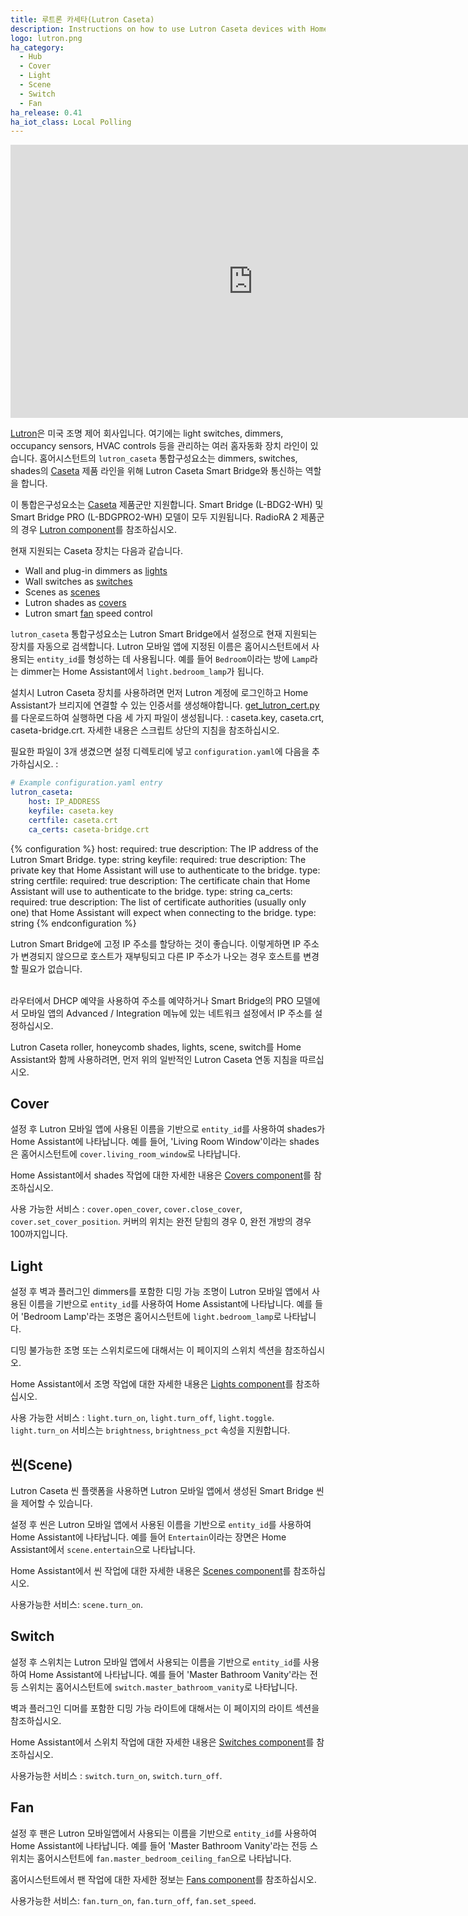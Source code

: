 ```yaml
---
title: 루트론 카세타(Lutron Caseta)
description: Instructions on how to use Lutron Caseta devices with Home Assistant.
logo: lutron.png
ha_category:
  - Hub
  - Cover
  - Light
  - Scene
  - Switch
  - Fan
ha_release: 0.41
ha_iot_class: Local Polling
---
```


<div class='videoWrapper'>
<iframe width="776" height="437" src="https://www.youtube.com/embed/9pnuFY-FDb4" frameborder="0" allow="accelerometer; autoplay; encrypted-media; gyroscope; picture-in-picture" allowfullscreen></iframe>
</div>

[Lutron](http://www.lutron.com/)은 미국 조명 제어 회사입니다. 여기에는 light switches, dimmers, occupancy sensors, HVAC controls 등을 관리하는 여러 홈자동화 장치 라인이 있습니다. 홈어시스턴트의 `lutron_caseta` 통합구성요소는 dimmers, switches, shades의 [Caseta](https://www.casetawireless.com/) 제품 라인을 위해 Lutron Caseta Smart Bridge와 통신하는 역할을 합니다.

이 통합은구성요소는 [Caseta](https://www.casetawireless.com/) 제품군만 지원합니다. Smart Bridge (L-BDG2-WH) 및 Smart Bridge PRO (L-BDGPRO2-WH) 모델이 모두 지원됩니다. RadioRA 2 제품군의 경우 [Lutron component](/integrations/lutron/)를 참조하십시오.

현재 지원되는 Caseta 장치는 다음과 같습니다.

- Wall and plug-in dimmers as [lights](#light)
- Wall switches as [switches](#switch)
- Scenes as [scenes](#scene)
- Lutron shades as [covers](#cover)
- Lutron smart [fan](#fan) speed control

`lutron_caseta` 통합구성요소는 Lutron Smart Bridge에서 설정으로 현재 지원되는 장치를 자동으로 검색합니다. Lutron 모바일 앱에 지정된 이름은 홈어시스턴트에서 사용되는 `entity_id`를 형성하는 데 사용됩니다. 예를 들어 `Bedroom`이라는 방에 `Lamp`라는 dimmer는 Home Assistant에서 `light.bedroom_lamp`가 됩니다.

설치시 Lutron Caseta 장치를 사용하려면 먼저 Lutron 계정에 로그인하고 Home Assistant가 브리지에 연결할 수 있는 인증서를 생성해야합니다. [get_lutron_cert.py](https://github.com/gurumitts/pylutron-caseta/blob/master/get_lutron_cert.py)를 다운로드하여 실행하면 다음 세 가지 파일이 생성됩니다. : caseta.key, caseta.crt, caseta-bridge.crt. 자세한 내용은 스크립트 상단의 지침을 참조하십시오.


필요한 파일이 3개 생겼으면 설정 디렉토리에 넣고 `configuration.yaml`에 다음을 추가하십시오. : 

```yaml
# Example configuration.yaml entry
lutron_caseta:
    host: IP_ADDRESS
    keyfile: caseta.key
    certfile: caseta.crt
    ca_certs: caseta-bridge.crt
```

{% configuration %}
  host:
    required: true
    description: The IP address of the Lutron Smart Bridge.
    type: string
  keyfile:
    required: true
    description: The private key that Home Assistant will use to authenticate to the bridge.
    type: string
  certfile:
    required: true
    description: The certificate chain that Home Assistant will use to authenticate to the bridge.
    type: string
  ca_certs:
    required: true
    description: The list of certificate authorities (usually only one) that Home Assistant will expect when connecting to the bridge.
    type: string
{% endconfiguration %}

<div class='note'>

Lutron Smart Bridge에 고정 IP 주소를 할당하는 것이 좋습니다. 이렇게하면 IP 주소가 변경되지 않으므로 호스트가 재부팅되고 다른 IP 주소가 나오는 경우 호스트를 변경할 필요가 없습니다.

<br>
라우터에서 DHCP 예약을 사용하여 주소를 예약하거나 Smart Bridge의 PRO 모델에서 모바일 앱의 Advanced / Integration 메뉴에 있는 네트워크 설정에서 IP 주소를 설정하십시오.
</div>

Lutron Caseta roller, honeycomb shades, lights, scene, switch를 Home Assistant와 함께 사용하려면, 먼저 위의 일반적인 Lutron Caseta 연동 지침을 따르십시오.

## Cover

설정 후 Lutron 모바일 앱에 사용된 이름을 기반으로 `entity_id`를 사용하여 shades가 Home Assistant에 나타납니다. 예를 들어, 'Living Room Window'이라는 shades은 홈어시스턴트에 `cover.living_room_window`로 나타납니다.

Home Assistant에서 shades 작업에 대한 자세한 내용은 [Covers component](/integrations/cover/)를 참조하십시오.

사용 가능한 서비스 : `cover.open_cover`, `cover.close_cover`, `cover.set_cover_position`. 커버의 위치는 완전 닫힘의 경우 0, 완전 개방의 경우 100까지입니다.

## Light

설정 후 벽과 플러그인 dimmers를 포함한 디밍 가능 조명이 Lutron 모바일 앱에서 사용된 이름을 기반으로 `entity_id`를 사용하여 Home Assistant에 나타납니다. 예를 들어 'Bedroom Lamp'라는 조명은 홈어시스턴트에 `light.bedroom_lamp`로 나타납니다.

디밍 불가능한 조명 또는 스위치로드에 대해서는 이 페이지의 스위치 섹션을 참조하십시오.

Home Assistant에서 조명 작업에 대한 자세한 내용은 [Lights component](/integrations/light/)를 참조하십시오.

사용 가능한 서비스 : `light.turn_on`, `light.turn_off`, `light.toggle`.  `light.turn_on` 서비스는 `brightness`, `brightness_pct` 속성을 지원합니다.

## 씬(Scene)

Lutron Caseta 씬 플랫폼을 사용하면 Lutron 모바일 앱에서 생성된 Smart Bridge 씬을 제어할 수 있습니다.

설정 후 씬은 Lutron 모바일 앱에서 사용된 이름을 기반으로 `entity_id`를 사용하여 Home Assistant에 나타납니다. 예를 들어 `Entertain`이라는 장면은 Home Assistant에서 `scene.entertain`으로 나타납니다.

Home Assistant에서 씬 작업에 대한 자세한 내용은 [Scenes component](/integrations/scene/)를 참조하십시오.

사용가능한 서비스: `scene.turn_on`.

## Switch

설정 후 스위치는 Lutron 모바일 앱에서 사용되는 이름을 기반으로 `entity_id`를 사용하여 Home Assistant에 나타납니다. 예를 들어 'Master Bathroom Vanity'라는 전등 스위치는 홈어시스턴트에 `switch.master_bathroom_vanity`로 나타납니다.

벽과 플러그인 디머를 포함한 디밍 가능 라이트에 대해서는 이 페이지의 라이트 섹션을 참조하십시오.

Home Assistant에서 스위치 작업에 대한 자세한 내용은 [Switches component](/integrations/switch/)를 참조하십시오.

사용가능한 서비스 : `switch.turn_on`, `switch.turn_off`.

## Fan

설정 후 팬은 Lutron 모바일앱에서 사용되는 이름을 기반으로 `entity_id`를 사용하여 Home Assistant에 나타납니다. 예를 들어 'Master Bathroom Vanity'라는 전등 스위치는 홈어시스턴트에 `fan.master_bedroom_ceiling_fan`으로 나타납니다.

홈어시스턴트에서 팬 작업에 대한 자세한 정보는 [Fans component](/components/fan/)를 참조하십시오.

사용가능한 서비스: `fan.turn_on`, `fan.turn_off`, `fan.set_speed`.

